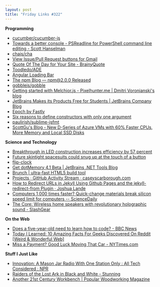 ```yaml
---
layout: post
title: "Friday Links #322"
---
```

**Programming**

- [cucumber/cucumber-js](https://github.com/cucumber/cucumber-js)
- [Towards a better console - PSReadline for PowerShell command line editing - Scott Hanselman](http://www.hanselman.com/blog/TowardsABetterConsolePSReadlineForPowerShellCommandLineEditing.aspx)
- [chajs/cha](https://github.com/chajs/cha)
- [View Issue/Pull Request buttons for Gmail](https://github.com/blog/1891-view-issue-pull-request-buttons-for-gmail)
- [Quote Of The Day for Your Site - BrainyQuote](http://www.brainyquote.com/link/)
- [Toodledo/ADE](https://github.com/Toodledo/ADE)
- [Angular Loading Bar](http://chieffancypants.github.io/angular-loading-bar/)
- [The npm Blog — npm@2.0.0 Released](http://blog.npmjs.org/post/98131109725/npm-2-0-0)
- [gobblejs/gobble](https://github.com/gobblejs/gobble)
- [Getting started with Melchior.js - Pixelhunter.me | Dmitri Voronianski's blog](http://pixelhunter.me/post/98247138509/getting-started-with-melchior-js)
- [JetBrains Makes its Products Free for Students | JetBrains Company Blog](http://blog.jetbrains.com/blog/2014/09/23/jetbrains-makes-its-products-free-for-students/)
- [Epoch by Fastly](http://fastly.github.io/epoch/)
- [Six reasons to define constructors with only one argument](https://gcanti.github.io/2014/09/25/six-reasons-to-define-constructors-with-only-one-argument.html)
- [paulirish/sublime-jsfmt](https://github.com/paulirish/sublime-jsfmt)
- [ScottGu's Blog - New D-Series of Azure VMs with 60% Faster CPUs, More Memory and Local SSD Disks](http://weblogs.asp.net/scottgu/new-d-series-of-azure-vms-with-60-faster-cpus-more-memory-and-local-ssd-disks)

**Science and Technology**

- [Breakthrough in LED construction increases efficiency by 57 percent](http://www.gizmag.com/organic-led-efficiency-increase-nanotechnology/33971/)
- [Future skintight spacesuits could snug up at the touch of a button](http://www.gizmag.com/mit-shrink-wrap-spacesuit/33866/)
- [flip-clock](http://granze.github.io/flip-clock/components/flip-clock/)
- [Get dotMemory 4.1 Beta | JetBrains .NET Tools Blog](http://blog.jetbrains.com/dotnet/2014/09/19/get-dotmemory-4-1-beta/)
- [Brunch | ultra-fast HTML5 build tool](http://brunch.io/)
- [Projects · GitHub Activity Stream · caseyscarborough.com](http://caseyscarborough.com/projects/github-activity/)
- [How to Redirect URLs in Jekyll Using Github Pages and the jekyll-redirect-from Plugin · Joshua Lande](http://joshualande.com/redirect-urls-jekyll-github/)
- [Computers 1,000 times faster? Quick-change materials break silicon speed limit for computers -- ScienceDaily](http://www.sciencedaily.com/releases/2014/09/140919110639.htm?utm_source=feedburner&utm_medium=feed&utm_campaign=Feed%3A+sciencedaily+%28Latest+Science+News+--+ScienceDaily%29)
- [The Core: Wireless home speakers with revolutionary holographic sound - SlashGear](http://www.slashgear.com/the-core-wireless-home-speakers-with-revolutionary-holographic-sound-26347628/)

**On the Web**

- [Does a five-year-old need to learn how to code? - BBC News](http://m.bbc.com/news/technology-29145904)
- [Today I Learned: 10 Amazing Facts For Geeks Discovered On Reddit [Weird & Wonderful Web]](http://www.makeuseof.com/tag/learned-amazing-facts-geeks-reddit-weird-wonderful-web/)
- [Miss a Payment? Good Luck Moving That Car - NYTimes.com](http://dealbook.nytimes.com/2014/09/24/miss-a-payment-good-luck-moving-that-car/?_php=true&_type=blogs&_php=true&_type=blogs&_r=1&)

**Stuff I Just Like**

- [Innovation: A Mason Jar Radio With One Station Only : All Tech Considered : NPR](http://www.npr.org/blogs/alltechconsidered/2014/09/25/351514077/innovation-a-mason-jar-radio-with-one-station-only?utm_medium=RSS&utm_campaign=technology)
- [Raiders of the Lost Ark in Black and White - Stunning](http://extension765.com/sdr/18-raiders)
- [Another 21st Century Workbench | Popular Woodworking Magazine](http://www.popularwoodworking.com/woodworking-blogs/editors-blog/another-21st-century-workbench)